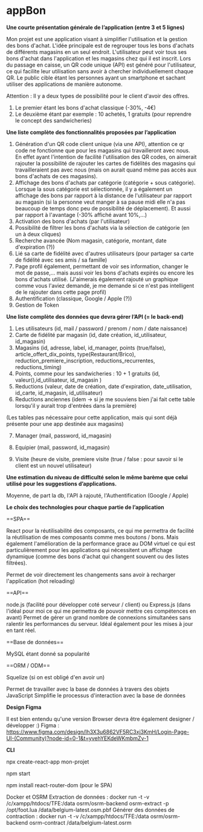 # appBon



**Une courte présentation générale de l’application (entre 3 et 5 lignes)**

Mon projet est une application visant à simplifier l'utilisation et la gestion des bons d'achat. L'idée principale est de regrouper tous les bons d'achats de différents magasins en un seul endroit. L'utilisateur peut voir tous ses bons d'achat dans l'application et les magasins chez qui il est inscrit. Lors du passage en caisse, un QR code unique (API) est généré pour l'utilisateur, ce qui facilite leur utilisation sans avoir à chercher individuellement chaque QR. Le public cible étant les personnes ayant un smartphone et sachant utiliser des applications de manière autonome.

Attention : Il y a deux types de possibilité pour le client d'avoir des offres.
1. Le premier étant les bons d'achat classique (-30%, -4€)
2. Le deuxième étant par exemple : 10 achetés, 1 gratuits (pour reprendre le concept des sandwicheries)


**Une liste complète des fonctionnalités proposées par l’application**
1. Génération d'un QR code client unique (via une API), attention ce qr code ne fonctionne que pour les magasins qui travailleront avec nous. En effet ayant l'intention de facilité l'utilisation des QR codes, on aimerait rajouter la possibilité de rajouter les cartes de fidélités des magasins qui travailleraient pas avec nous (mais on aurait quand même pas accès aux bons d'achats de ces magasins).
2. Affichage des bons d'achats par catégorie (catégorie + sous catégorie). Lorsque la sous catégorie est sélectionnée, il y a également un affichage des bons par rapport à la distance de l'utilisateur par rapport au magasin (si la personne veut manger à sa pause midi elle n'a pas beaucoup de temps donc peu de possibilité de déplacement). Et aussi par rapport à l'avantage (-30% affiché avant 10%,...)
3. Activation des bons d'achats (par l'utilisateur)
4. Possibilité de filtrer les bons d'achats via la sélection de catégorie (en un à deux cliques)
5. Recherche avancée (Nom magasin, catégorie, montant, date d'expiration (?))
6. Lié sa carte de fidélité avec d'autres utilisateurs (pour partager sa carte de fidélité avec ses amis / sa famille)
7. Page profil également, permettant de voir ses information, changer le mot de passe,... mais aussi voir les bons d'achats expirés ou encore les bons d'achats utilisé. (J'aimerais également rajouté un graphique comme vous l'aviez demandé, je me demande si ce n'est pas intelligent de le rajouter dans cette page profil)
8. Authentification (classique, Google / Apple (?))
9. Gestion de Token 


**Une liste complète des données que devra gérer l’API (= le back-end)**

1. Les utilisateurs (id, mail / password / prenom / nom / date naissance)
2. Carte de fidélité par magasin (id, date création, id_utilisateur, id_magasin)
3. Magasins (id, adresse, label, id_manager, points (true/false), article_offert_dix_points, type(Restaurant/Brico), reduction_premiere_inscription, reductions_recurrentes, reductions_timing)
4. Points, comme pour les sandwicheries : 10 + 1 gratuits (id, valeur(),id_utilisateur, id_magasin )
5. Reductions (valeur, date de création, date d'expiration, date_utilisation, id_carte, id_magasin, id_utilisateur)
6. Reductions anciennes (idem -> si je me souviens bien j'ai fait cette table lorsqu'il y aurait trop d'entrées dans la première)

(Les tables pas nécessaire pour cette application, mais qui sont déjà présente pour une app destinée aux magasins)

7. Manager (mail, password, id_magasin)

8. Equipier (mail, password, id_magasin)

9. Visite (heure de visite, premiere visite (true / false : pour savoir si le client est un nouvel utilisateur)


**Une estimation du niveau de difficulté selon le même barème que celui utilisé pour les suggestions d’applications.**

Moyenne, de part la db, l'API à rajouté, l'Authentification (Google / Apple)


**Le choix des technologies pour chaque partie de l’application**

==SPA==

React pour la réutilisabilité des composants, ce qui me permettra de facilité la réutilisation de mes composants comme mes boutons / bons. Mais également l'amélioration de la performance grace au DOM virtuel ce qui est particulièrement pour les applications qui nécessitent un affichage dynamique (comme des bons d'achat qui changent souvent ou des listes filtrées).

Permet de voir directement les changements sans avoir à recharger l'application (hot reloading)

==API==

node.js (facilité pour développer coté serveur / client) ou Express.js (dans l'idéal pour moi ce qui me permettra de pouvoir mettre ces compétences en avant)
Permet de gérer un grand nombre de connexions simultanées sans ralentir les performances du serveur.
Idéal également pour les mises à jour en tant réel.


==Base de données==

MySQL étant donné sa popularité

==ORM / ODM==

Squelize (si on est obligé d'en avoir un)

Permet de travailler avec la base de données à travers des objets JavaScript
Simplifie le processus d'interaction avec la base de données




**Design Figma** 

Il est bien entendu qu'une version Browser devra être également designer / développer :)
Figma : https://www.figma.com/design/lh3X3u6862VF5RC3xj3KmH/Login-Page-UI-(Community)?node-id=0-1&t=yvehYEKdeWKmbmZv-1

**CLI**

npx create-react-app mon-projet

npm start

npm install react-router-dom (pour le SPA)


Docker et OSRM
Extraction de données : docker run -t -v /c/xampp/htdocs/TFE:/data osrm/osrm-backend osrm-extract -p /opt/foot.lua /data/belgium-latest.osm.pbf
Générer des données de contraction : docker run -t -v /c/xampp/htdocs/TFE:/data osrm/osrm-backend osrm-contract /data/belgium-latest.osrm








